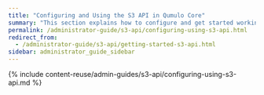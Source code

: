 ```yaml
---
title: "Configuring and Using the S3 API in Qumulo Core"
summary: "This section explains how to configure and get started working with the S3 API. This API lets clients and applications interact with the Qumulo file system natively, by using the <a href='https://docs.aws.amazon.com/AmazonS3/latest/userguide/Welcome.html'>Amazon S3 API</a>."
permalink: /administrator-guide/s3-api/configuring-using-s3-api.html
redirect_from:
  - /administrator-guide/s3-api/getting-started-s3-api.html
sidebar: administrator_guide_sidebar
---
```


{% include content-reuse/admin-guides/s3-api/configuring-using-s3-api.md %}
